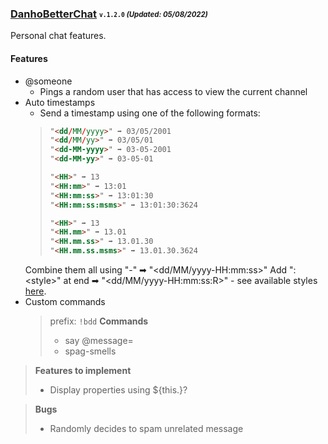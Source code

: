 ### [DanhoBetterChat](/dist/bd/DanhoBetterChat.plugin.js) <sub><sup>`v.1.2.0` *(Updated: 05/08/2022)*</sup></sub>
Personal chat features.

#### Features
* @someone
    - Pings a random user that has access to view the current channel
* Auto timestamps
    - Send a timestamp using one of the following formats:
    > ```html
    > "<dd/MM/yyyy>" ➡ 03/05/2001
    > "<dd/MM/yy>" ➡ 03/05/01
    > "<dd-MM-yyyy>" ➡ 03-05-2001
    > "<dd-MM-yy>" ➡ 03-05-01
    >
    > "<HH>" ➡ 13
    > "<HH:mm>" ➡ 13:01
    > "<HH:mm:ss>" ➡ 13:01:30
    > "<HH:mm:ss:msms>" ➡ 13:01:30:3624
    >
    > "<HH>" ➡ 13
    > "<HH.mm>" ➡ 13.01
    > "<HH.mm.ss>" ➡ 13.01.30
    > "<HH.mm.ss.msms>" ➡ 13.01.30.3624
    >```
    Combine them all using "-" ➡ "<dd/MM/yyyy-HH:mm:ss>"
    Add ":\<style>" at end ➡ "<dd/MM/yyyy-HH:mm:ss:R>" - see available styles [here](https://discord.com/developers/docs/reference#message-formatting-timestamp-styles).
* Custom commands
    > prefix: `!bdd`
    > **Commands**
    > * say @message=<string>
    > * spag-smells

> **Features to implement**
> * Display properties using ${this.<property>}?

> **Bugs**
> * Randomly decides to spam unrelated message